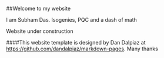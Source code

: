 ##Welcome to my website

I am Subham Das. Isogenies, PQC and a dash of math

Website under construction





















####This website template is designed by Dan Dalpiaz at https://github.com/dandalpiaz/markdown-pages. Many thanks
